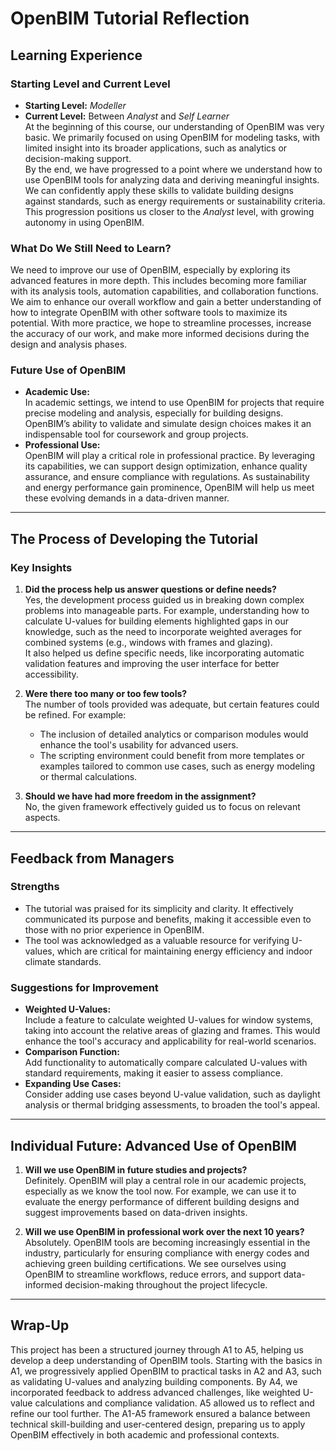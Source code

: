 # OpenBIM Tutorial Reflection

## Learning Experience

### Starting Level and Current Level
- **Starting Level:** *Modeller*  
- **Current Level:** Between *Analyst* and *Self Learner*  
  At the beginning of this course, our understanding of OpenBIM was very basic. We primarily focused on using OpenBIM for modeling tasks, with limited insight into its broader applications, such as analytics or decision-making support.  
  By the end, we have progressed to a point where we understand how to use OpenBIM tools for analyzing data and deriving meaningful insights. We can confidently apply these skills to validate building designs against standards, such as energy requirements or sustainability criteria. This progression positions us closer to the *Analyst* level, with growing autonomy in using OpenBIM.

### What Do We Still Need to Learn?
We need to improve our use of OpenBIM, especially by exploring its advanced features in more depth. This includes becoming more familiar with its analysis tools, automation capabilities, and collaboration functions. We aim to enhance our overall workflow and gain a better understanding of how to integrate OpenBIM with other software tools to maximize its potential. With more practice, we hope to streamline processes, increase the accuracy of our work, and make more informed decisions during the design and analysis phases.

### Future Use of OpenBIM
- **Academic Use:**  
  In academic settings, we intend to use OpenBIM for projects that require precise modeling and analysis, especially for building designs. OpenBIM’s ability to validate and simulate design choices makes it an indispensable tool for coursework and group projects.  
- **Professional Use:**  
  OpenBIM will play a critical role in professional practice. By leveraging its capabilities, we can support design optimization, enhance quality assurance, and ensure compliance with regulations. As sustainability and energy performance gain prominence, OpenBIM will help us meet these evolving demands in a data-driven manner.

---

## The Process of Developing the Tutorial

### Key Insights
1. **Did the process help us answer questions or define needs?**  
   Yes, the development process guided us in breaking down complex problems into manageable parts. For example, understanding how to calculate U-values for building elements highlighted gaps in our knowledge, such as the need to incorporate weighted averages for combined systems (e.g., windows with frames and glazing).  
   It also helped us define specific needs, like incorporating automatic validation features and improving the user interface for better accessibility.  

2. **Were there too many or too few tools?**  
   The number of tools provided was adequate, but certain features could be refined. For example:  
   - The inclusion of detailed analytics or comparison modules would enhance the tool's usability for advanced users.  
   - The scripting environment could benefit from more templates or examples tailored to common use cases, such as energy modeling or thermal calculations.  

3. **Should we have had more freedom in the assignment?**  
   No, the given framework effectively guided us to focus on relevant aspects.

---

## Feedback from Managers

### Strengths
- The tutorial was praised for its simplicity and clarity. It effectively communicated its purpose and benefits, making it accessible even to those with no prior experience in OpenBIM.  
- The tool was acknowledged as a valuable resource for verifying U-values, which are critical for maintaining energy efficiency and indoor climate standards.

### Suggestions for Improvement
- **Weighted U-Values:**  
  Include a feature to calculate weighted U-values for window systems, taking into account the relative areas of glazing and frames. This would enhance the tool's accuracy and applicability for real-world scenarios.  
- **Comparison Function:**  
  Add functionality to automatically compare calculated U-values with standard requirements, making it easier to assess compliance.  
- **Expanding Use Cases:**  
  Consider adding use cases beyond U-value validation, such as daylight analysis or thermal bridging assessments, to broaden the tool's appeal.  

---

## Individual Future: Advanced Use of OpenBIM

1. **Will we use OpenBIM in future studies and projects?**  
   Definitely. OpenBIM will play a central role in our academic projects, especially as we know the tool now. For example, we can use it to evaluate the energy performance of different building designs and suggest improvements based on data-driven insights.  

2. **Will we use OpenBIM in professional work over the next 10 years?**  
   Absolutely. OpenBIM tools are becoming increasingly essential in the industry, particularly for ensuring compliance with energy codes and achieving green building certifications. We see ourselves using OpenBIM to streamline workflows, reduce errors, and support data-informed decision-making throughout the project lifecycle.

---

## Wrap-Up

This project has been a structured journey through A1 to A5, helping us develop a deep understanding of OpenBIM tools. Starting with the basics in A1, we progressively applied OpenBIM to practical tasks in A2 and A3, such as validating U-values and analyzing building components. By A4, we incorporated feedback to address advanced challenges, like weighted U-value calculations and compliance validation. A5 allowed us to reflect and refine our tool further.
The A1-A5 framework ensured a balance between technical skill-building and user-centered design, preparing us to apply OpenBIM effectively in both academic and professional contexts.